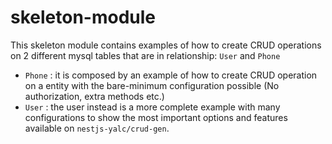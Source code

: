 # skeleton-module

This skeleton module contains examples of how to create CRUD operations on 2 different mysql tables that are in relationship: `User` and `Phone`

- `Phone` : it is composed by an example of how to create CRUD operation on a entity with the bare-minimum configuration possible (No authorization, extra methods etc.)
- `User` : the user instead is a more complete example with many configurations to show the most important options and features available on `nestjs-yalc/crud-gen`.

